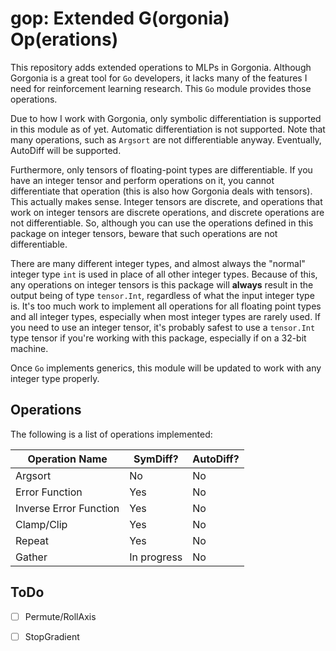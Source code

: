 # gop: Extended G(orgonia) Op(erations)

This repository adds extended operations to MLPs in Gorgonia.
Although Gorgonia is a great tool for `Go` developers, it lacks many of
the features I need for reinforcement learning research. This `Go` module
provides those operations.

Due to how I work with Gorgonia, only symbolic differentiation
is supported in this module as of yet. Automatic differentiation is not
supported. Note that many operations, such as `Argsort` are not
differentiable anyway. Eventually, AutoDiff will be supported.

Furthermore, only tensors of floating-point types are differentiable. If you
have an integer tensor and perform operations on it, you cannot differentiate
that operation (this is also how Gorgonia deals with tensors). This actually
makes sense. Integer tensors are discrete, and operations that work on integer
tensors are discrete operations, and discrete operations are not
differentiable. So, although you can use the operations defined in this package
on integer tensors, beware that such operations are not differentiable.

There are many different integer types, and almost always the "normal" integer
type `int` is used in place of all other integer types. Because of this, any
operations on integer tensors is this package will **always** result in the output
being of type `tensor.Int`, regardless of what the input integer type is. It's
too much work to implement all operations for all floating point types and all
integer types, especially when most integer types are rarely used. If you need
to use an integer tensor, it's probably safest to use a `tensor.Int` type tensor
if you're working with this package, especially if on a 32-bit machine.

Once `Go` implements generics, this module will be updated to work with
any integer type properly.

## Operations

The following is a list of operations implemented:

Operation Name           |   SymDiff?   |   AutoDiff?
-------------------------|--------------|--------------
Argsort                  | No           | No
Error Function           | Yes          | No
Inverse Error Function   | Yes          | No
Clamp/Clip               | Yes          | No
Repeat                   | Yes          | No
Gather                   | In progress  | No

## ToDo

* [ ] Permute/RollAxis

* [ ] StopGradient
